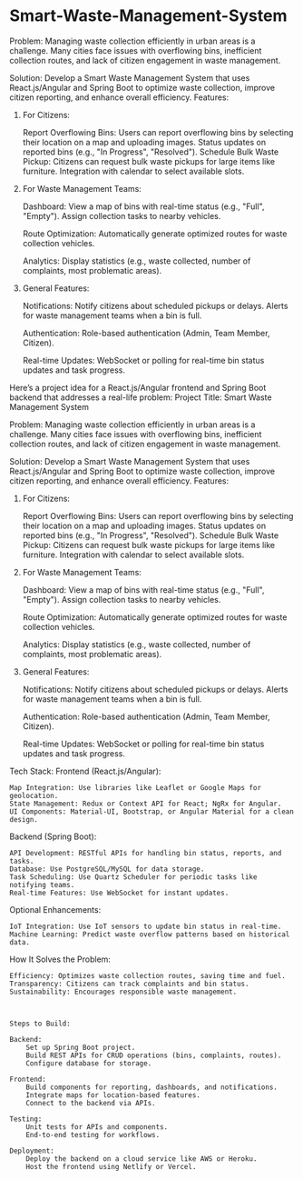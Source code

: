 # Smart-Waste-Management-System

Problem:
Managing waste collection efficiently in urban areas is a challenge. Many cities face issues with overflowing bins, inefficient collection routes, and lack of citizen engagement in waste management.

Solution:
Develop a Smart Waste Management System that uses React.js/Angular and Spring Boot to optimize waste collection, improve citizen reporting, and enhance overall efficiency.
Features:
1. For Citizens:

    Report Overflowing Bins:
        Users can report overflowing bins by selecting their location on a map and uploading images.
        Status updates on reported bins (e.g., "In Progress", "Resolved").
    Schedule Bulk Waste Pickup:
        Citizens can request bulk waste pickups for large items like furniture.
        Integration with calendar to select available slots.

2. For Waste Management Teams:

    Dashboard:
        View a map of bins with real-time status (e.g., "Full", "Empty").
        Assign collection tasks to nearby vehicles.

    Route Optimization:
        Automatically generate optimized routes for waste collection vehicles.

    Analytics:
        Display statistics (e.g., waste collected, number of complaints, most problematic areas).

3. General Features:

    Notifications:
        Notify citizens about scheduled pickups or delays.
        Alerts for waste management teams when a bin is full.

    Authentication:
        Role-based authentication (Admin, Team Member, Citizen).

    Real-time Updates:
        WebSocket or polling for real-time bin status updates and task progress.

Here’s a project idea for a React.js/Angular frontend and Spring Boot backend that addresses a real-life problem:
Project Title: Smart Waste Management System

Problem:
Managing waste collection efficiently in urban areas is a challenge. Many cities face issues with overflowing bins, inefficient collection routes, and lack of citizen engagement in waste management.

Solution:
Develop a Smart Waste Management System that uses React.js/Angular and Spring Boot to optimize waste collection, improve citizen reporting, and enhance overall efficiency.
Features:
1. For Citizens:

    Report Overflowing Bins:
        Users can report overflowing bins by selecting their location on a map and uploading images.
        Status updates on reported bins (e.g., "In Progress", "Resolved").
    Schedule Bulk Waste Pickup:
        Citizens can request bulk waste pickups for large items like furniture.
        Integration with calendar to select available slots.

2. For Waste Management Teams:

    Dashboard:
        View a map of bins with real-time status (e.g., "Full", "Empty").
        Assign collection tasks to nearby vehicles.

    Route Optimization:
        Automatically generate optimized routes for waste collection vehicles.

    Analytics:
        Display statistics (e.g., waste collected, number of complaints, most problematic areas).

3. General Features:

    Notifications:
        Notify citizens about scheduled pickups or delays.
        Alerts for waste management teams when a bin is full.

    Authentication:
        Role-based authentication (Admin, Team Member, Citizen).

    Real-time Updates:
        WebSocket or polling for real-time bin status updates and task progress.

Tech Stack:
Frontend (React.js/Angular):

    Map Integration: Use libraries like Leaflet or Google Maps for geolocation.
    State Management: Redux or Context API for React; NgRx for Angular.
    UI Components: Material-UI, Bootstrap, or Angular Material for a clean design.

Backend (Spring Boot):

    API Development: RESTful APIs for handling bin status, reports, and tasks.
    Database: Use PostgreSQL/MySQL for data storage.
    Task Scheduling: Use Quartz Scheduler for periodic tasks like notifying teams.
    Real-time Features: Use WebSocket for instant updates.

Optional Enhancements:

    IoT Integration: Use IoT sensors to update bin status in real-time.
    Machine Learning: Predict waste overflow patterns based on historical data.



How It Solves the Problem:

    Efficiency: Optimizes waste collection routes, saving time and fuel.
    Transparency: Citizens can track complaints and bin status.
    Sustainability: Encourages responsible waste management.



    Steps to Build:

    Backend:
        Set up Spring Boot project.
        Build REST APIs for CRUD operations (bins, complaints, routes).
        Configure database for storage.

    Frontend:
        Build components for reporting, dashboards, and notifications.
        Integrate maps for location-based features.
        Connect to the backend via APIs.

    Testing:
        Unit tests for APIs and components.
        End-to-end testing for workflows.

    Deployment:
        Deploy the backend on a cloud service like AWS or Heroku.
        Host the frontend using Netlify or Vercel.